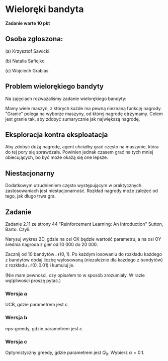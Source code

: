 # Wieloręki bandyta

**Zadanie warte 10 pkt**

## Osoba zgłoszona:

(a) Krzysztof Sawicki

(b) Natalia Safiejko

(c) Wojciech Grabias

## Problem wielorękiego bandyty
Na zajęciach rozważaliśmy zadanie wielorękiego bandyty:

Mamy wiele maszyn, z których każde ma pewną nieznaną funkcję nagrody. "Granie" polega na wyborze maszyny, od której nagrodę otrzymamy. Celem jest granie tak, aby zdobyć sumarycznie jak największą nagrodę.

## Eksploracja kontra eksploatacja

Aby zdobyć dużą nagrodę, agent chciałby grać często na maszynie, która do tej pory się sprawdzała. Powinien jednak czasem grać na tych mniej obiecujących, bo być może okażą się one lepsze.

## Niestacjonarny

Dodatkowym utrudnieniem często występującym w praktycznych zastosowaniach jest niestacjonarność. Rozkład nagrody może zależeć od tego, jak długo trwa gra.

## Zadanie
Zadanie 2.11 ze strony 44 "Reinforcement Learning: An Introduction" Sutton, Barto. Czyli:

Narysuj wykres 2D, gdzie na osi OX będzie wartość parametru, a na osi OY średnia nagroda z gier od 10 000 do 20 000.

Zacznij od 10 bandytów $\mathcal{N}(0, 1)$. Po każdym losowaniu do rozkładu każdego z bandytów dodaj liczbę wylosowaną (niezależnie dla każdego z bandytów) z rozkładu $\mathcal{N}(0, 0.01)$ i kumuluj je.

(Nie mam pewności, czy opisałem to w sposób zrozumiały. W razie wątpliwości proszę pytać.)


### Wersja a

UCB, gdzie parametrem jest $c$.


### Wersja b

eps-greedy, gdzie parametrem jest $\varepsilon$.

### Wersja c

Optymistyczny greedy, gdzie parametrem jest $Q_0$. Wybierz $\alpha = 0.1$.




